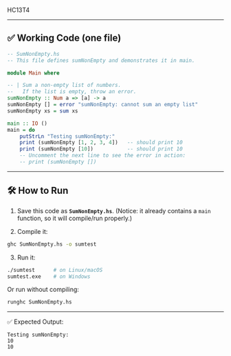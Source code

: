 HC13T4

---

## ✅ Working Code (one file)

```haskell
-- SumNonEmpty.hs
-- This file defines sumNonEmpty and demonstrates it in main.

module Main where

-- | Sum a non-empty list of numbers.
--   If the list is empty, throw an error.
sumNonEmpty :: Num a => [a] -> a
sumNonEmpty [] = error "sumNonEmpty: cannot sum an empty list"
sumNonEmpty xs = sum xs

main :: IO ()
main = do
    putStrLn "Testing sumNonEmpty:"
    print (sumNonEmpty [1, 2, 3, 4])   -- should print 10
    print (sumNonEmpty [10])           -- should print 10
    -- Uncomment the next line to see the error in action:
    -- print (sumNonEmpty [])
```

---

## 🛠 How to Run

1. Save this code as **`SumNonEmpty.hs`**.
   (Notice: it already contains a `main` function, so it will compile/run properly.)

2. Compile it:

```bash
ghc SumNonEmpty.hs -o sumtest
```

3. Run it:

```bash
./sumtest      # on Linux/macOS
sumtest.exe    # on Windows
```

Or run without compiling:

```bash
runghc SumNonEmpty.hs
```

---

✅ Expected Output:

```
Testing sumNonEmpty:
10
10
```


